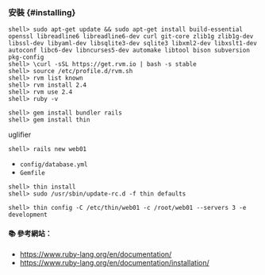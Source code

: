 ### 安裝 {#installing}

```console
shell> sudo apt-get update && sudo apt-get install build-essential openssl libreadline6 libreadline6-dev curl git-core zlib1g zlib1g-dev libssl-dev libyaml-dev libsqlite3-dev sqlite3 libxml2-dev libxslt1-dev autoconf libc6-dev libncurses5-dev automake libtool bison subversion pkg-config
shell> \curl -sSL https://get.rvm.io | bash -s stable
shell> source /etc/profile.d/rvm.sh
shell> rvm list known
shell> rvm install 2.4
shell> rvm use 2.4
shell> ruby -v

shell> gem install bundler rails
shell> gem install thin
```

uglifier

```console
shell> rails new web01
```

- `config/database.yml`
- `Gemfile`

```console
shell> thin install
shell> sudo /usr/sbin/update-rc.d -f thin defaults
```

```console 
shell> thin config -C /etc/thin/web01 -c /root/web01 --servers 3 -e development
```

#### :books: 參考網站：
- https://www.ruby-lang.org/en/documentation/
- https://www.ruby-lang.org/en/documentation/installation/